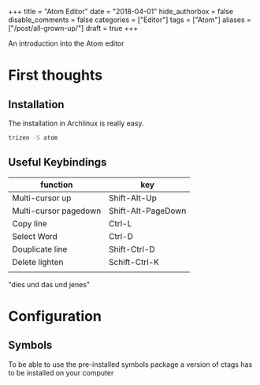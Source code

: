 
+++
title = "Atom Editor"
date = "2018-04-01"
hide_authorbox = false
disable_comments = false
categories = ["Editor"]
tags = ["Atom"]
aliases = ["/post/all-grown-up/"]
draft = true
+++

An introduction into the Atom editor

<!--more-->
# First thoughts

## Installation
The installation in Archlinux is really easy.
```bash
trizen -S atom
```

## Useful Keybindings


| function              | key                |
| --------------------- | ------------------ |
| Multi-cursor up       | Shift-Alt-Up       |
| Multi-cursor pagedown | Shift-Alt-PageDown |
| Copy line             | Ctrl-L             |
| Select Word           | Ctrl-D             |
| Douplicate line       | Shift-Ctrl-D       |
| Delete lighten        | Schift-Ctrl-K      |
|                       |                    |

"dies und das und jenes"

# Configuration

## Symbols
To be able to use the pre-installed symbols package a version of ctags has to be installed on your computer

